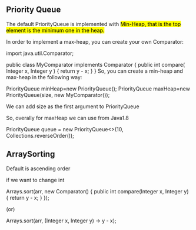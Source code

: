 

## Priority Queue

The default PriorityQueue is implemented with <mark>Min-Heap<mark>, that is the top element is the minimum one in the heap.

In order to implement a max-heap, you can create your own Comparator:

import java.util.Comparator;

public class MyComparator implements Comparator<Integer>
{
    public int compare( Integer x, Integer y )
    {
        return y - x;
    }
}
So, you can create a min-heap and max-heap in the following way:

PriorityQueue minHeap=new PriorityQueue();
PriorityQueue maxHeap=new PriorityQueue(size, new MyComparator());

We can add size as the first argument to PriorityQueue

So, overally for maxHeap we can use from Java1.8

PriorityQueue<Integer> queue = new PriorityQueue<>(10, Collections.reverseOrder());

##  ArraySorting

Default is ascending order

if we want to change int

Arrays.sort(arr, new Comparator<Integer>() {
     public int compare(Integer x, Integer y) {
         return y - x;
     }
});

(or)

Arrays.sort(arr, (Integer x, Integer y) -> y - x);
